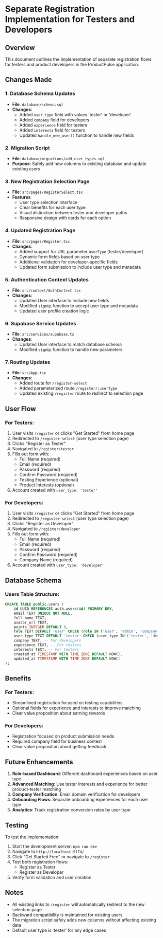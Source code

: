 # Separate Registration Implementation for Testers and Developers

## Overview
This document outlines the implementation of separate registration flows for testers and product developers in the ProductPulse application.

## Changes Made

### 1. Database Schema Updates
- **File**: `database/schema.sql`
- **Changes**:
  - Added `user_type` field with values 'tester' or 'developer'
  - Added `company` field for developers
  - Added `experience` field for testers
  - Added `interests` field for testers
  - Updated `handle_new_user()` function to handle new fields

### 2. Migration Script
- **File**: `database/migrations/add_user_types.sql`
- **Purpose**: Safely add new columns to existing database and update existing users

### 3. New Registration Selection Page
- **File**: `src/pages/RegisterSelect.tsx`
- **Features**:
  - User type selection interface
  - Clear benefits for each user type
  - Visual distinction between tester and developer paths
  - Responsive design with cards for each option

### 4. Updated Registration Page
- **File**: `src/pages/Register.tsx`
- **Changes**:
  - Added support for URL parameter `userType` (tester/developer)
  - Dynamic form fields based on user type
  - Additional validation for developer-specific fields
  - Updated form submission to include user type and metadata

### 5. Authentication Context Updates
- **File**: `src/context/AuthContext.tsx`
- **Changes**:
  - Updated User interface to include new fields
  - Modified `signUp` function to accept user type and metadata
  - Updated user profile creation logic

### 6. Supabase Service Updates
- **File**: `src/services/supabase.ts`
- **Changes**:
  - Updated User interface to match database schema
  - Modified `signUp` function to handle new parameters

### 7. Routing Updates
- **File**: `src/App.tsx`
- **Changes**:
  - Added route for `/register-select`
  - Added parameterized route `/register/:userType`
  - Updated existing `/register` route to redirect to selection page

## User Flow

### For Testers:
1. User visits `/register` or clicks "Get Started" from home page
2. Redirected to `/register-select` (user type selection page)
3. Clicks "Register as Tester"
4. Navigated to `/register/tester`
5. Fills out form with:
   - Full Name (required)
   - Email (required)
   - Password (required)
   - Confirm Password (required)
   - Testing Experience (optional)
   - Product Interests (optional)
6. Account created with `user_type: 'tester'`

### For Developers:
1. User visits `/register` or clicks "Get Started" from home page
2. Redirected to `/register-select` (user type selection page)
3. Clicks "Register as Developer"
4. Navigated to `/register/developer`
5. Fills out form with:
   - Full Name (required)
   - Email (required)
   - Password (required)
   - Confirm Password (required)
   - Company Name (required)
6. Account created with `user_type: 'developer'`

## Database Schema

### Users Table Structure:
```sql
CREATE TABLE public.users (
    id UUID REFERENCES auth.users(id) PRIMARY KEY,
    email TEXT UNIQUE NOT NULL,
    full_name TEXT,
    avatar_url TEXT,
    points INTEGER DEFAULT 0,
    role TEXT DEFAULT 'user' CHECK (role IN ('user', 'admin', 'company')),
    user_type TEXT DEFAULT 'tester' CHECK (user_type IN ('tester', 'developer')),
    company TEXT, -- For developers
    experience TEXT, -- For testers
    interests TEXT, -- For testers
    created_at TIMESTAMP WITH TIME ZONE DEFAULT NOW(),
    updated_at TIMESTAMP WITH TIME ZONE DEFAULT NOW()
);
```

## Benefits

### For Testers:
- Streamlined registration focused on testing capabilities
- Optional fields for experience and interests to improve matching
- Clear value proposition about earning rewards

### For Developers:
- Registration focused on product submission needs
- Required company field for business context
- Clear value proposition about getting feedback

## Future Enhancements

1. **Role-based Dashboard**: Different dashboard experiences based on user type
2. **Advanced Matching**: Use tester interests and experience for better product-tester matching
3. **Company Verification**: Email domain verification for developers
4. **Onboarding Flows**: Separate onboarding experiences for each user type
5. **Analytics**: Track registration conversion rates by user type

## Testing

To test the implementation:
1. Start the development server: `npm run dev`
2. Navigate to `http://localhost:5174/`
3. Click "Get Started Free" or navigate to `/register`
4. Test both registration flows:
   - Register as Tester
   - Register as Developer
5. Verify form validation and user creation

## Notes

- All existing links to `/register` will automatically redirect to the new selection page
- Backward compatibility is maintained for existing users
- The migration script safely adds new columns without affecting existing data
- Default user type is 'tester' for any edge cases
